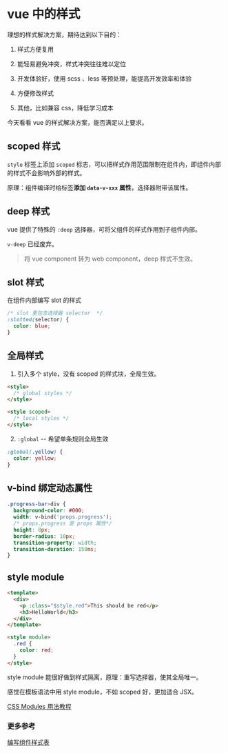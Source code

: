# vue 中的样式

理想的样式解决方案，期待达到以下目的：

1. 样式方便复用

2. 能轻易避免冲突，样式冲突往往难以定位

3. 开发体验好，使用 scss 、less 等预处理，能提高开发效率和体验

4. 方便修改样式

5. 其他，比如兼容 css，降低学习成本

今天看看 vue 的样式解决方案，能否满足以上要求。

## scoped 样式

`style` 标签上添加 `scoped` 标志，可以把样式作用范围限制在组件内，即组件内部的样式不会影响外部的样式。

原理：组件编译时给标签**添加 `data-v-xxx` 属性**，选择器附带该属性。

## deep 样式

vue 提供了特殊的 `:deep` 选择器，可将父组件的样式作用到子组件内部。

`v-deep` 已经废弃。

> 将 vue component 转为 web component，deep 样式不生效。

## slot 样式

在组件内部编写 slot 的样式

```css
/* slot 里包含选择器 selector  */
:slotted(selector) {
  color: blue;
}
```

## 全局样式

1. 引入多个 style，没有 scoped 的样式块，全局生效。

```html
<style>
  /* global styles */
</style>

<style scoped>
  /* local styles */
</style>
```

2. `:global` -- 希望单条规则全局生效

```css
:global(.yellow) {
  color: yellow;
}
```

## v-bind 绑定动态属性

```css
.progress-bar>div {
  background-color: #000;
  width: v-bind('props.progress');
  /* props.progress 是 props 属性*/
  height: 8px;
  border-radius: 10px;
  transition-property: width;
  transition-duration: 150ms;
}
```

## style module

```html
<template>
  <div>
    <p :class="$style.red">This should be red</p>
    <h3>HelloWorld</h3>
  </div>
</template>

<style module>
  .red {
    color: red;
  }
</style>
```

style module 能很好做到样式隔离，原理：重写选择器，使其全局唯一。

感觉在模板语法中用 style module，不如 scoped 好，更加适合 JSX。

[CSS Modules 用法教程](http://www.ruanyifeng.com/blog/2016/06/css_modules.html)

### 更多参考

[编写组件样式表](https://vue3.chengpeiquan.com/component.html#%E7%BC%96%E5%86%99%E7%BB%84%E4%BB%B6%E6%A0%B7%E5%BC%8F%E8%A1%A8)

